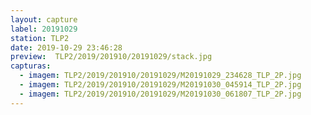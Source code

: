 ```yaml
---
layout: capture
label: 20191029
station: TLP2
date: 2019-10-29 23:46:28
preview:  TLP2/2019/201910/20191029/stack.jpg
capturas:
  - imagem: TLP2/2019/201910/20191029/M20191029_234628_TLP_2P.jpg
  - imagem: TLP2/2019/201910/20191029/M20191030_045914_TLP_2P.jpg
  - imagem: TLP2/2019/201910/20191029/M20191030_061807_TLP_2P.jpg
---
```


